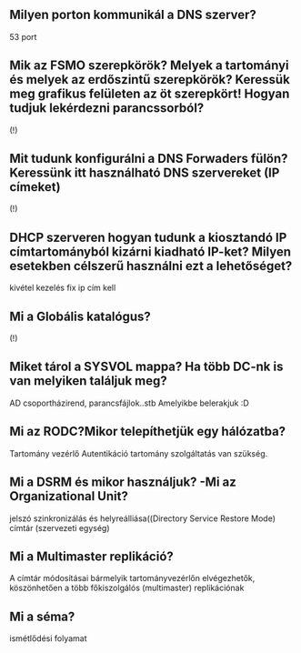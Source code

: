 ## Milyen porton kommunikál a DNS szerver?
53 port
## Mik az FSMO szerepkörök? Melyek a tartományi és melyek az erdőszintű szerepkörök? Keressük meg grafikus felületen az öt szerepkört! Hogyan tudjuk lekérdezni parancssorból?
(!)
## Mit tudunk konfigurálni a DNS Forwaders fülön? Keressünk itt használható DNS szervereket (IP címeket)
(!)
## DHCP szerveren hogyan tudunk a kiosztandó IP címtartományból kizárni kiadható IP-ket? Milyen esetekben célszerű használni ezt a lehetőséget?
kivétel kezelés
fix ip cím kell
## Mi a Globális katalógus?
(!)
## Miket tárol a SYSVOL mappa? Ha több DC-nk is van melyiken találjuk meg?
AD csoportházirend, parancsfájlok..stb
Amelyikbe belerakjuk :D
## Mi az RODC?Mikor telepíthetjük egy hálózatba?
Tartomány vezérlő
Autentikáció tartomány szolgáltatás van szükség.
## Mi a DSRM és mikor használjuk? -Mi az Organizational Unit?
 jelszó szinkronizálás és helyreálliása((Directory Service Restore Mode)
címtár (szervezeti egység)

## Mi a Multimaster replikáció?
A címtár módosításai bármelyik tartományvezérlőn elvégezhetők, köszönhetően a több főkiszolgálós (multimaster)
replikációnak
## Mi a séma?
ismétlődési folyamat